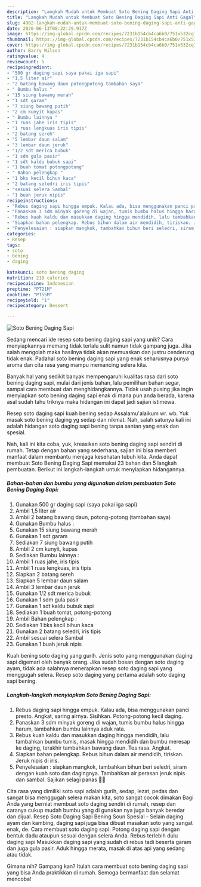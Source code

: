 ```yaml
---
description: "Langkah Mudah untuk Membuat Soto Bening Daging Sapi Anti Gagal"
title: "Langkah Mudah untuk Membuat Soto Bening Daging Sapi Anti Gagal"
slug: 4982-langkah-mudah-untuk-membuat-soto-bening-daging-sapi-anti-gagal
date: 2020-06-13T08:22:29.917Z
image: https://img-global.cpcdn.com/recipes/7231b154cb4ca6b0/751x532cq70/soto-bening-daging-sapi-foto-resep-utama.jpg
thumbnail: https://img-global.cpcdn.com/recipes/7231b154cb4ca6b0/751x532cq70/soto-bening-daging-sapi-foto-resep-utama.jpg
cover: https://img-global.cpcdn.com/recipes/7231b154cb4ca6b0/751x532cq70/soto-bening-daging-sapi-foto-resep-utama.jpg
author: Barry Wilson
ratingvalue: 4
reviewcount: 5
recipeingredient:
- "500 gr daging sapi saya pakai iga sapi"
- "1,5 liter air"
- "2 batang bawang daun potongpotong tambahan saya"
- " Bumbu halus "
- "15 siung bawang merah"
- "1 sdt garam"
- "7 siung bawang putih"
- "2 cm kunyit kupas"
- " Bumbu lainnya "
- "1 ruas jahe iris tipis"
- "1 ruas lengkuas iris tipis"
- "2 batang sereh"
- "5 lembar daun salam"
- "3 lembar daun jeruk"
- "1/2 sdt merica bubuk"
- "1 sdm gula pasir"
- "1 sdt kaldu bubuk sapi"
- "1 buah tomat potongpotong"
- " Bahan pelengkap "
- "1 bks kecil bihun kaca"
- "2 batang seledri iris tipis"
- "sesuai selera Sambal"
- "1 buah jeruk nipis"
recipeinstructions:
- "Rebus daging sapi hingga empuk. Kalau ada, bisa menggunakan panci presto. Angkat, saring airnya. Sisihkan. Potong-potong kecil daging."
- "Panaskan 3 sdm minyak goreng di wajan, tumis bumbu halus hingga harum, tambahkan bumbu lainnya aduk rata."
- "Rebus kuah kaldu dan masukkan daging hingga mendidih, lalu tambahkan bumbu tumis, masak hingga mendidih dan bumbu meresap ke daging, terakhir tambahkan bawang daun. Tes rasa. Angkat."
- "Siapkan bahan pelengkap. Rebus bihun dalam air mendidih, tiriskan. Jeruk nipis di iris."
- "Penyelesaian : siapkan mangkok, tambahkan bihun beri seledri, siram dengan kuah soto dan dagingnya. Tambahkan air perasan jeruk nipis dan sambal. Sajikan selagi panas 🤗😘"
categories:
- Resep
tags:
- soto
- bening
- daging

katakunci: soto bening daging 
nutrition: 210 calories
recipecuisine: Indonesian
preptime: "PT21M"
cooktime: "PT55M"
recipeyield: "1"
recipecategory: Dessert

---
```



![Soto Bening Daging Sapi](https://img-global.cpcdn.com/recipes/7231b154cb4ca6b0/751x532cq70/soto-bening-daging-sapi-foto-resep-utama.jpg)

Sedang mencari ide resep soto bening daging sapi yang unik? Cara menyiapkannya memang tidak terlalu sulit namun tidak gampang juga. Jika salah mengolah maka hasilnya tidak akan memuaskan dan justru cenderung tidak enak. Padahal soto bening daging sapi yang enak seharusnya punya aroma dan cita rasa yang mampu memancing selera kita.

Banyak hal yang sedikit banyak mempengaruhi kualitas rasa dari soto bening daging sapi, mulai dari jenis bahan, lalu pemilihan bahan segar, sampai cara membuat dan menghidangkannya. Tidak usah pusing jika ingin menyiapkan soto bening daging sapi enak di mana pun anda berada, karena asal sudah tahu triknya maka hidangan ini dapat jadi sajian istimewa.

Resep soto daging sapi kuah bening sedap Assalamu&#39;alaikum wr. wb. Yuk masak soto bening daging yg sedap dan nikmat. Nah, salah satunya kali ini adalah hidangan soto daging sapi bening tanpa santan yang enak dan spesial.


Nah, kali ini kita coba, yuk, kreasikan soto bening daging sapi sendiri di rumah. Tetap dengan bahan yang sederhana, sajian ini bisa memberi manfaat dalam membantu menjaga kesehatan tubuh kita. Anda dapat membuat Soto Bening Daging Sapi memakai 23 bahan dan 5 langkah pembuatan. Berikut ini langkah-langkah untuk menyiapkan hidangannya.

<!--inarticleads1-->

##### Bahan-bahan dan bumbu yang digunakan dalam pembuatan Soto Bening Daging Sapi:

1. Gunakan 500 gr daging sapi (saya pakai iga sapi)
1. Ambil 1,5 liter air
1. Ambil 2 batang bawang daun, potong-potong (tambahan saya)
1. Gunakan  Bumbu halus :
1. Gunakan 15 siung bawang merah
1. Gunakan 1 sdt garam
1. Sediakan 7 siung bawang putih
1. Ambil 2 cm kunyit, kupas
1. Sediakan  Bumbu lainnya :
1. Ambil 1 ruas jahe, iris tipis
1. Ambil 1 ruas lengkuas, iris tipis
1. Siapkan 2 batang sereh
1. Siapkan 5 lembar daun salam
1. Ambil 3 lembar daun jeruk
1. Gunakan 1/2 sdt merica bubuk
1. Gunakan 1 sdm gula pasir
1. Gunakan 1 sdt kaldu bubuk sapi
1. Sediakan 1 buah tomat, potong-potong
1. Ambil  Bahan pelengkap :
1. Sediakan 1 bks kecil bihun kaca
1. Gunakan 2 batang seledri, iris tipis
1. Ambil sesuai selera Sambal
1. Gunakan 1 buah jeruk nipis


Kuah bening soto daging yang gurih. Jenis soto yang menggunakan daging sapi digemari oleh banyak orang. Jika sudah bosan dengan soto daging ayam, tidak ada salahnya menerapkan resep soto daging sapi yang menggugah selera. Resep soto daging yang pertama adalah soto daging sapi bening. 

<!--inarticleads2-->

##### Langkah-langkah menyiapkan Soto Bening Daging Sapi:

1. Rebus daging sapi hingga empuk. Kalau ada, bisa menggunakan panci presto. Angkat, saring airnya. Sisihkan. Potong-potong kecil daging.
1. Panaskan 3 sdm minyak goreng di wajan, tumis bumbu halus hingga harum, tambahkan bumbu lainnya aduk rata.
1. Rebus kuah kaldu dan masukkan daging hingga mendidih, lalu tambahkan bumbu tumis, masak hingga mendidih dan bumbu meresap ke daging, terakhir tambahkan bawang daun. Tes rasa. Angkat.
1. Siapkan bahan pelengkap. Rebus bihun dalam air mendidih, tiriskan. Jeruk nipis di iris.
1. Penyelesaian : siapkan mangkok, tambahkan bihun beri seledri, siram dengan kuah soto dan dagingnya. Tambahkan air perasan jeruk nipis dan sambal. Sajikan selagi panas 🤗😘


Cita rasa yang dimiliki soto sapi adalah gurih, sedap, lezat, pedas dan sangat bisa menggugah selera makan kita, soto sangat cocok dimakan Bagi Anda yang berniat membuat soto daging sendiri di rumah, resep dan caranya cukup mudah bumbu yang di gunakan nya juga banyak beredar dan dijual. Resep Soto Daging Sapi Bening Soun Spesial - Selain daging ayam dan kambing, daging sapi juga bisa dibuat masakan soto yang sangat enak, de. Cara membuat soto daging sapi: Potong daging sapi dengan bentuk dadu ataupun sesuai dengan selera Anda. Rebus terlebih dulu daging sapi Masukkan daging sapi yang sudah di rebus tadi beserta garam dan juga gula pasir. Aduk hingga merata, masak di atas api yang sedang atau tidak. 

Gimana nih? Gampang kan? Itulah cara membuat soto bening daging sapi yang bisa Anda praktikkan di rumah. Semoga bermanfaat dan selamat mencoba!
